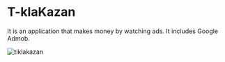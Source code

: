 # T-klaKazan

It is an application that makes money by watching ads. It includes Google Admob.

![tiklakazan](https://github.com/kayamustafa33/T-klaKazan/assets/89656051/bda02466-6329-4c7b-b48e-59cd94dbd8f7)
